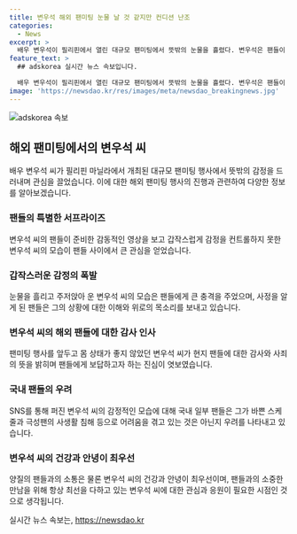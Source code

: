 ```yaml
---
title: 변우석 해외 팬미팅 눈물 날 것 같지만 컨디션 난조
categories:
  - News
excerpt: >
  배우 변우석이 필리핀에서 열린 대규모 팬미팅에서 뜻밖의 눈물을 흘렸다. 변우석은 팬들이 준비한 감동적인 영상을 보며 울컥하며 눈물을 보였고, 이어서 몸이 좋지 않았던 것과 현지 팬들에게 고마운 마음을 표현하기 위해 운 것으로 전해졌다. 그러나 이 모습이 SNS를 통해 확산되자 국내 팬들은 그의 바쁜 스케줄과 사생활 침해 등을 우려하는 반응이 나타났다. 변우석의 인기로 인한 부작용에 대한 우려가 커지고 있다.
feature_text: >
  ## adskorea 실시간 뉴스 속보입니다.

  배우 변우석이 필리핀에서 열린 대규모 팬미팅에서 뜻밖의 눈물을 흘렸다. 변우석은 팬들이 준비한 감동적인 영상을 보며 울컥하며 눈물을 보였고, 이어서 몸이 좋지 않았던 것과 현지 팬들에게 고마운 마음을 표현하기 위해 운 것으로 전해졌다. 그러나 이 모습이 SNS를 통해 확산되자 국내 팬들은 그의 바쁜 스케줄과 사생활 침해 등을 우려하는 반응이 나타났다. 변우석의 인기로 인한 부작용에 대한 우려가 커지고 있다.
image: 'https://newsdao.kr/res/images/meta/newsdao_breakingnews.jpg'
---
```


<p><img src="https://newsdao.kr/res/images/meta/newsdao_breakingnews.jpg" alt="adskorea 속보" /></p>

<h2 data-ke-size="size26">해외 팬미팅에서의 변우석 씨</h2>

<p data-ke-size="size16">배우 변우석 씨가 필리핀 마닐라에서 개최된 대규모 팬미팅 행사에서 뜻밖의 감정을 드러내며 관심을 끌었습니다. 이에 대한 해외 팬미팅 행사의 진행과 관련하여 다양한 정보를 알아보겠습니다.</p>

<h3>팬들의 특별한 서프라이즈</h3>

<p data-ke-size="size16">변우석 씨의 팬들이 준비한 감동적인 영상을 보고 갑작스럽게 감정을 컨트롤하지 못한 변우석 씨의 모습이 팬들 사이에서 큰 관심을 얻었습니다.</p>

<h3>갑작스러운 감정의 폭발</h3>

<p data-ke-size="size16">눈물을 흘리고 주저앉아 운 변우석 씨의 모습은 팬들에게 큰 충격을 주었으며, 사정을 알게 된 팬들은 그의 상황에 대한 이해와 위로의 목소리를 보내고 있습니다.</p>

<h3>변우석 씨의 해외 팬들에 대한 감사 인사</h3>

<p data-ke-size="size16">팬미팅 행사를 앞두고 몸 상태가 좋지 않았던 변우석 씨가 현지 팬들에 대한 감사와 사죄의 뜻을 밝히며 팬들에게 보답하고자 하는 진심이 엿보였습니다.</p>

<h3>국내 팬들의 우려</h3>

<p data-ke-size="size16">SNS를 통해 퍼진 변우석 씨의 감정적인 모습에 대해 국내 일부 팬들은 그가 바쁜 스케줄과 극성팬의 사생활 침해 등으로 어려움을 겪고 있는 것은 아닌지 우려를 나타내고 있습니다.</p>

<h3>변우석 씨의 건강과 안녕이 최우선</h3>

<p data-ke-size="size16">양질의 팬들과의 소통은 물론 변우석 씨의 건강과 안녕이 최우선이며, 팬들과의 소중한 만남을 위해 항상 최선을 다하고 있는 변우석 씨에 대한 관심과 응원이 필요한 시점인 것으로 생각됩니다.</p>
실시간 뉴스 속보는, <a href="https://newsdao.kr" rel="dofollow">https://newsdao.kr</a>


